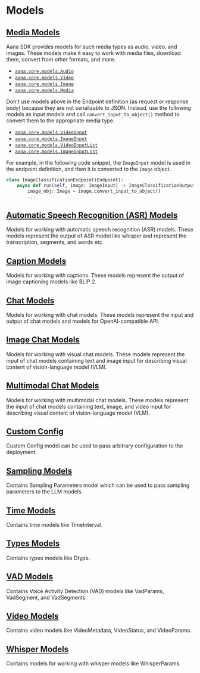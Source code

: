 # Models

## [Media Models](./media.md)

Aana SDK provides models for such media types as audio, video, and images. These models make it easy to work with media files, download them, convert from other formats, and more.

- [`aana.core.models.Audio`](./media.md#aana.core.models.Audio)
- [`aana.core.models.Video`](./media.md#aana.core.models.Video)
- [`aana.core.models.Image`](./media.md#aana.core.models.Image)
- [`aana.core.models.Media`](./media.md#aana.core.models.Media)


Don't use models above in the Endpoint definition (as request or response body) because they are not serializable to JSON. Instead, use the following models as input models and call `convert_input_to_object()` method to convert them to the appropriate media type.

- [`aana.core.models.VideoInput`](./media.md#aana.core.models.VideoInput)
- [`aana.core.models.ImageInput`](./media.md#aana.core.models.ImageInput)
- [`aana.core.models.VideoInputList`](./media.md#aana.core.models.VideoInputList)
- [`aana.core.models.ImageInputList`](./media.md#aana.core.models.ImageInputList)

For example, in the following code snippet, the `ImageInput` model is used in the endpoint definition, and then it is converted to the `Image` object.

```python
class ImageClassificationEndpoint(Endpoint):
    async def run(self, image: ImageInput) -> ImageClassificationOutput:
        image_obj: Image = image.convert_input_to_object()
        ...
```

## [Automatic Speech Recognition (ASR) Models](./asr.md)

Models for working with automatic speech recognition (ASR) models. These models represent the output of ASR model like whisper and represent the transcription, segments, and words etc.

<!-- - [`aana.core.models.asr.AsrTranscription`](./asr.md#aana.core.models.asr.AsrTranscription)
- [`aana.core.models.asr.AsrTranscriptionInfo`](./asr.md#aana.core.models.asr.AsrTranscriptionInfo)
- [`aana.core.models.asr.AsrSegment`](./asr.md#aana.core.models.asr.AsrSegment)
- [`aana.core.models.asr.AsrWord`](./asr.md#aana.core.models.asr.AsrWord) -->

## [Caption Models](./captions.md)

Models for working with captions. These models represent the output of image captioning models like BLIP 2.

## [Chat Models](./chat.md)

Models for working with chat models. These models represent the input and output of chat models and models for OpenAI-compatible API.

## [Image Chat Models](./image_chat.md)

Models for working with visual chat models. These models represent the input of chat models containing text and image input for describing visual content of vision-language model (VLM).

## [Multimodal Chat Models](./multimodal_chat.md)

Models for working with multimodal chat models. These models represent the input of chat models containing text, image, and video input for describing visual content of vision-language model (VLM).

## [Custom Config](./custom_config.md)

Custom Config model can be used to pass arbitrary configuration to the deployment.

## [Sampling Models](./sampling.md)

Contains Sampling Parameters model which can be used to pass sampling parameters to the LLM models.

## [Time Models](./time.md)

Contains time models like TimeInterval.

## [Types Models](./types.md)

Contains types models like Dtype.

## [VAD Models](./vad.md)

Contains Voice Activity Detection (VAD) models like VadParams, VadSegment, and VadSegments.

## [Video Models](./video.md)

Contains video models like VideoMetadata, VideoStatus, and VideoParams.

## [Whisper Models](./whisper.md)

Contains models for working with whisper models like WhisperParams.
